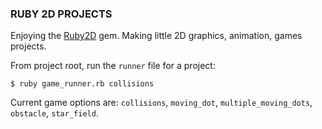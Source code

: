 ### RUBY 2D PROJECTS ###

Enjoying the [Ruby2D](https://www.ruby2d.com/learn/colors/) gem. Making little 2D graphics, animation, games projects.

From project root, run the `runner` file for a project:

```
$ ruby game_runner.rb collisions
```

Current game options are: `collisions`, `moving_dot`, `multiple_moving_dots`, `obstacle`, `star_field`.